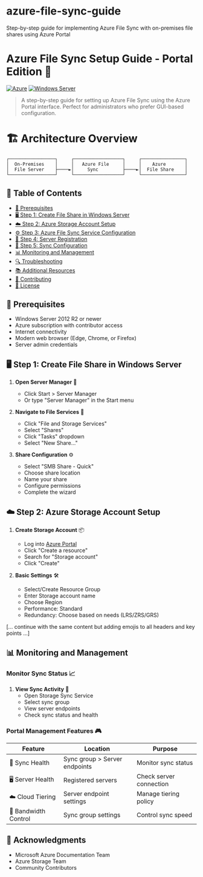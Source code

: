 # azure-file-sync-guide
Step-by-step guide for implementing Azure File Sync with on-premises file shares using Azure Portal

# Azure File Sync Setup Guide - Portal Edition 🔄

[![Azure](https://img.shields.io/badge/Azure-0089D6?style=flat-square&logo=microsoft-azure&logoColor=white)](https://azure.microsoft.com/)
[![Windows Server](https://img.shields.io/badge/Windows%20Server-0078D6?style=flat-square&logo=windows&logoColor=white)](https://www.microsoft.com/windows-server)


> A step-by-step guide for setting up Azure File Sync using the Azure Portal interface. Perfect for administrators who prefer GUI-based configuration.

#  🏗 Architecture Overview

```plaintext
┌─────────────────┐     ┌──────────────────┐     ┌────────────────┐
│  On-Premises    │     │   Azure File     │     │    Azure       │
│  File Server    ├────►│     Sync         ├────►│  File Share    │
└─────────────────┘     └──────────────────┘     └────────────────┘
```

## 📑 Table of Contents

- [🔧 Prerequisites](#prerequisites)
- [🖥️ Step 1: Create File Share in Windows Server](#step-1-create-file-share-in-windows-server)
- [☁️ Step 2: Azure Storage Account Setup](#step-2-azure-storage-account-setup)
- [⚙️ Step 3: Azure File Sync Service Configuration](#step-3-azure-file-sync-service-configuration)
- [📝 Step 4: Server Registration](#step-4-server-registration)
- [🔄 Step 5: Sync Configuration](#step-5-sync-configuration)
- [📊 Monitoring and Management](#monitoring-and-management)
- [🔍 Troubleshooting](#troubleshooting)
- [📚 Additional Resources](#additional-resources)
- [🤝 Contributing](#contributing)
- [📄 License](#license)

## 🔧 Prerequisites

- Windows Server 2012 R2 or newer
- Azure subscription with contributor access
- Internet connectivity
- Modern web browser (Edge, Chrome, or Firefox)
- Server admin credentials

## 🖥️ Step 1: Create File Share in Windows Server

1. **Open Server Manager** 🚀
   - Click Start > Server Manager
   - Or type "Server Manager" in the Start menu

2. **Navigate to File Services** 📂
   - Click "File and Storage Services"
   - Select "Shares"
   - Click "Tasks" dropdown
   - Select "New Share..."

3. **Share Configuration** ⚙️
   - Select "SMB Share - Quick"
   - Choose share location
   - Name your share
   - Configure permissions
   - Complete the wizard

## ☁️ Step 2: Azure Storage Account Setup

1. **Create Storage Account** 📦
   - Log into [Azure Portal](https://portal.azure.com)
   - Click "Create a resource"
   - Search for "Storage account"
   - Click "Create"

2. **Basic Settings** 🛠️
   - Select/Create Resource Group
   - Enter Storage account name
   - Choose Region
   - Performance: Standard
   - Redundancy: Choose based on needs (LRS/ZRS/GRS)

[... continue with the same content but adding emojis to all headers and key points ...]

## 📊 Monitoring and Management

### Monitor Sync Status 📈
1. **View Sync Activity** 👀
   - Open Storage Sync Service
   - Select sync group
   - View server endpoints
   - Check sync status and health

### Portal Management Features 🎮
| Feature | Location | Purpose |
|---------|----------|----------|
| 🔄 Sync Health | Sync group > Server endpoints | Monitor sync status |
| 🖥️ Server Health | Registered servers | Check server connection |
| ☁️ Cloud Tiering | Server endpoint settings | Manage tiering policy |
| 🚀 Bandwidth Control | Sync group settings | Control sync speed |




## 🙏 Acknowledgments

- Microsoft Azure Documentation Team
- Azure Storage Team
- Community Contributors
